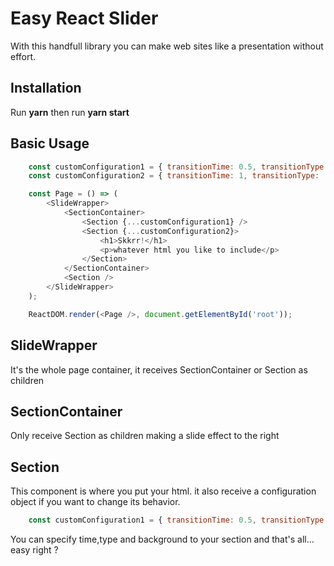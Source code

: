 <h1>Easy React Slider</h1>
With this handfull library you can make web sites like a presentation without effort. 

<h2>Installation</h2>
Run <b>yarn</b> then run <b>yarn start</b>

## Basic Usage
```js
    const customConfiguration1 = { transitionTime: 0.5, transitionType: 'linear', background: Background.first };
    const customConfiguration2 = { transitionTime: 1, transitionType: 'ease', background: Background.first };

    const Page = () => (
        <SlideWrapper>
            <SectionContainer>
                <Section {...customConfiguration1} />
                <Section {...customConfiguration2}> 
                    <h1>Skkrr!</h1>
                    <p>whatever html you like to include</p>
                </Section>
            </SectionContainer>
            <Section />
        </SlideWrapper>
    );

    ReactDOM.render(<Page />, document.getElementById('root'));
```

## SlideWrapper
   It's the whole page container, it receives SectionContainer or Section as children

## SectionContainer
   Only receive Section as children making a slide effect to the right

## Section
   This component is where you put your html. it also receive a configuration object if you want to change its behavior.
```js
    const customConfiguration1 = { transitionTime: 0.5, transitionType: 'linear', background: Background.first };
```
   You can specify time,type and background to your section
   and that's all... easy right ?
